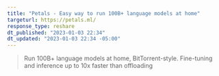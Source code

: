 ```yaml
---
title: "Petals - Easy way to run 100B+ language models at home"
targeturl: https://petals.ml/ 
response_type: reshare
dt_published: "2023-01-03 22:34"
dt_updated: "2023-01-03 22:34 -05:00"
---
```


> Run 100B+ language models at home, BitTorrent-style. Fine-tuning and inference up to 10x faster than offloading 